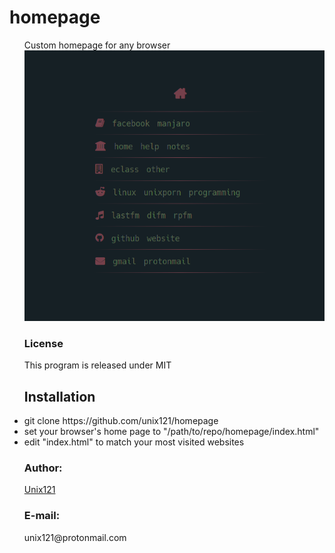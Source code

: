 <h1> homepage </h1>
<main>

<ul>Custom homepage for any browser
<img src="screenshot/homepage_screenshot.png">
</ul>

<ul>
<h3>License</h3>
This program is released under MIT
</ul>

<ul>
<h2>Installation</h2>
<li>git clone https://github.com/unix121/homepage</li>
<li>set your browser's home page to "/path/to/repo/homepage/index.html"</li>
<li>edit "index.html" to match your most visited websites</li>
</ul>

<ul>
 <h3>Author:</h3> <a href="https://github.com/unix121">Unix121</a>
 <h3>E-mail:</h3> unix121@protonmail.com
</ul>
</main>
